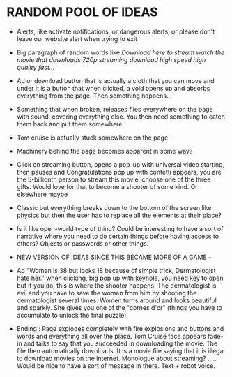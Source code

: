 # RANDOM POOL OF IDEAS
- Alerts, like activate notifications, or dangerous alerts, or please don't leave our website alert when trying to exit
- Big paragraph of random words like *Download here to stream watch the movie that downloads 720p streaming download high speed high quality fast...*
- Ad or download button that is actually a cloth that you can move and under it is a button that when clicked, a void opens up and absorbs everything from the page. Then something happens...
- Something that when broken, releases flies everywhere on the page with sound, covering everything else. You then need something to catch them back and put them somewhere.
- Tom cruise is actually stuck somewhere on the page 
- Machinery behind the page becomes apparent in some way? 
- Click on streaming button, opens a pop-up with universal video starting, then pauses and Congratulations pop up with confetti appears, you are the 5-billionth person to stream this movie, choose one of the three gifts. Would love for that to become a shooter of some kind. Or elsewhere maybe
- Classic but everything breaks down to the bottom of the screen like physics but then the user has to replace all the elements at their place? 
- Is it like open-world type of thing? Could be interesting to have a sort of narrative where you need to do certain things before having access to others? Objects or passwords or other things. 

- NEW VERSION OF IDEAS SINCE THIS BECAME MORE OF A GAME -
- Ad "Women is 38 but looks 18 because of simple trick, Dermatologist hate her." when clicking, big pop up with keyhole, you need key to open but if you do, this is where the shooter happens. The dermatologist is evil and you have to save the women from him by shooting the dermatologist several times. Women turns around and looks beautiful and sparkly. She gives you one of the "cornes d'or" (things you have to accumulate to unlock the final puzzle).
- Ending : Page explodes completely with fire explosions and buttons and words and everything all over the place. Tom Cruise face appears fade-in and talks to say that you succeeded in downloading the movie. The file then automatically downloads. It is a movie file saying that it is illegal to download movies on the internet. Monologue about streaming? ..... Would be nice to have a sort of message in there. Text + robot voice. 